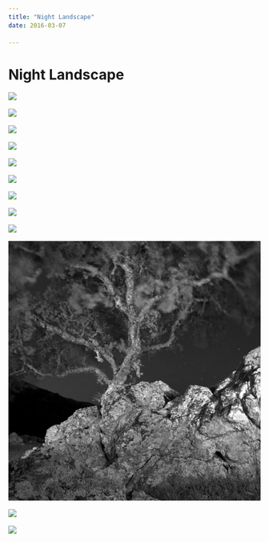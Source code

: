 ```yaml
---
title: "Night Landscape"
date: 2016-03-07

---
```


# Night Landscape 

![](/static/images/night-landscape/NL_1.jpg)

![](/static/images/night-landscape/NL_2.jpg)

![](/static/images/night-landscape/NL_3.jpg)

![](/static/images/night-landscape/NL_4.jpg)

![](/static/images/night-landscape/NL_5.jpg)

![](/static/images/night-landscape/NL_6.jpg)

![](/static/images/night-landscape/NL_7.jpg)

![](/static/images/night-landscape/NL_8.jpg)

![](/static/images/night-landscape/NL_9.jpg)

![](/static/images/night-landscape/NL_10.jpg)

![](/static/images/night-landscape/NL_11.jpg)

![](/static/images/night-landscape/NL_12.jpg)

